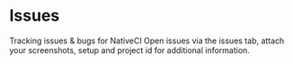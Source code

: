 # Issues
Tracking issues &amp; bugs for NativeCI
Open issues via the issues tab, attach your screenshots, setup and project id for additional information.
